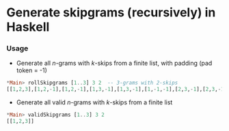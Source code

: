 # Generate skipgrams (recursively) in Haskell

### Usage
  - Generate all *n*-grams with *k*-skips from a finite list, with padding (pad token = -1)
  ```haskell
  *Main> rollSkipgrams [1..3] 3 2  -- 3-grams with 2-skips
  [[1,2,3],[1,2,-1],[1,2,-1],[1,3,-1],[1,3,-1],[1,-1,-1],[2,3,-1],[2,3,-1],[2,3,-1],[2,-1,-1],[2,-1,-1],[2,-1,-1],[3,-1,-1],[3,-1,-1],[3,-1,-1],[3,-1,-1],[3,-1,-1],[3,-1,-1]]

  ```
   
  - Generate all valid *n*-grams with *k*-skips from a finite list
  ```haskell
  *Main> validSkipgrams [1..3] 3 2
  [[1,2,3]]
  
  ```
